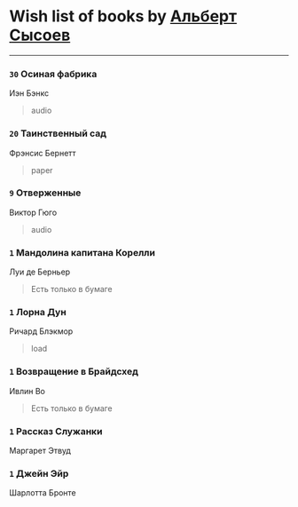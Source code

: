 # Wish list of books by [Альберт Сысоев](http://vk.com/id47446642)
---

### `30` Осиная фабрика
Иэн Бэнкс
> audio

### `20` Таинственный сад
Фрэнсис Бернетт
> paper

### `9` Отверженные
Виктор Гюго
> audio

### `1` Мандолина капитана Корелли
Луи де Берньер
> Есть только в бумаге

### `1` Лорна Дун
Ричард Блэкмор
> load

### `1` Возвращение в Брайдсхед
Ивлин Во
> Есть только в бумаге

### `1` Рассказ Служанки
Маргарет Этвуд

### `1` Джейн Эйр
Шарлотта Бронте

